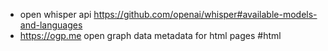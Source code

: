- open whisper api https://github.com/openai/whisper#available-models-and-languages
- https://ogp.me open graph data metadata for html pages #html